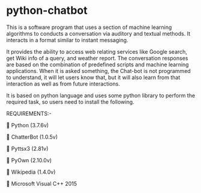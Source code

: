 # python-chatbot

This is a software program that uses a section of machine learning algorithms to conducts a conversation via auditory and textual methods. It interacts in a format similar to instant messaging. 

It provides the ability to access web relating services like Google search, get Wiki info of a query, and weather report. The conversation responses are based on the combination of predefined scripts and machine learning applications. When it is asked something, the Chat-bot is not programmed to understand, it will let users know that, but it will also learn from that interaction as well as from future interactions.

It is based on python language and uses some python library to perform the required task, so users need to install the following.

REQUIREMENTS:-

	Python (3.7.6v)

	ChatterBot	(1.0.5v) 

	Pyttsx3	(2.81v)

	PyOwn	(2.10.0v)

	Wikipedia	(1.4.0v)

	Microsoft Visual C++ 2015
